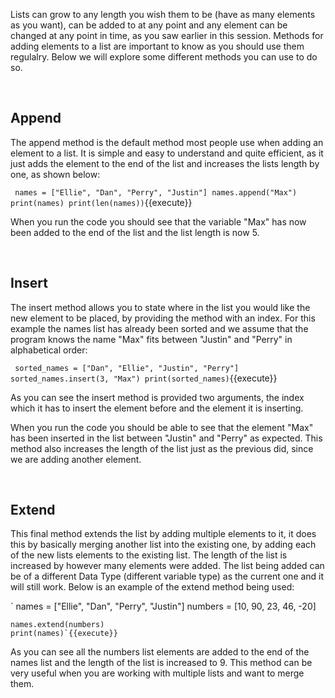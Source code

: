Lists can grow to any length you wish them to be (have as many elements as you want), can be added to at any point and any element can be changed at any point in time, as you saw earlier in this session. Methods for adding elements to a list are important to know as you should use them regulalry. Below we will explore some different methods you can use to do so.

</br>

## **Append**
The append method is the default method most people use when adding an element to a list. It is simple and easy to understand and quite efficient, as it just adds the element to the end of the list and increases the lists length by one, as shown below:

`
    names = ["Ellie", "Dan", "Perry", "Justin"]
    names.append("Max")
    print(names)
    print(len(names))`{{execute}}

When you run the code you should see that the variable "Max" has now been added to the end of the list and the list length is now 5.

</br>

## **Insert**
The insert method allows you to state where in the list you would like the new element to be placed, by providing the method with an index. For this example the names list has already been sorted and we assume that the program knows the name "Max" fits between "Justin" and "Perry" in alphabetical order:

`
    sorted_names = ["Dan", "Ellie", "Justin", "Perry"]
    sorted_names.insert(3, "Max")
    print(sorted_names)`{{execute}}

As you can see the insert method is provided two arguments, the index which it has to insert the element before and the element it is inserting. 

When you run the code you should be able to see that the element "Max" has been inserted in the list between "Justin" and "Perry" as expected. This method also increases the length of the list just as the previous did, since we are adding another element.

</br>

## **Extend**
This final method extends the list by adding multiple elements to it, it does this by basically merging another list into the existing one, by adding each of the new lists elements to the existing list. The length of the list is increased by however many elements were added. The list being added can be of a different Data Type (different variable type) as the current one and it will still work. Below is an example of the extend method being used:

`
    names = ["Ellie", "Dan", "Perry", "Justin"]
    numbers = [10, 90, 23, 46, -20]

    names.extend(numbers)
    print(names)`{{execute}}

As you can see all the numbers list elements are added to the end of the names list and the length of the list is increased to 9. This method can be very useful when you are working with multiple lists and want to merge them. 